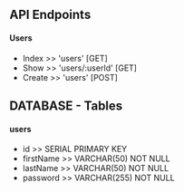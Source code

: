

## API Endpoints

#### Users
- Index >> 'users' [GET] 
- Show >> 'users/:userId' [GET] 
- Create >> 'users' [POST] 

## DATABASE - Tables

#### users
- id >> SERIAL PRIMARY KEY
- firstName >> VARCHAR(50) NOT NULL
- lastName >> VARCHAR(50) NOT NULL
- password >> VARCHAR(255) NOT NULL

